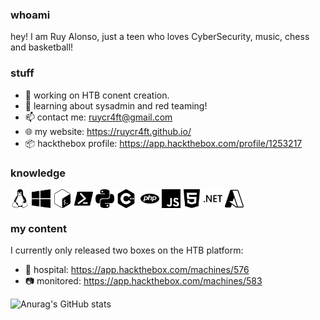 ### whoami

hey! I am Ruy Alonso, just a teen who loves CyberSecurity, music, chess and basketball! 

### stuff

- 🔭 working on HTB conent creation.
- 🌱 learning about sysadmin and red teaming!
- 📫 contact me: ruycr4ft@gmail.com
- 🌐 my website: https://ruycr4ft.github.io/
- 📦 hackthebox profile: https://app.hackthebox.com/profile/1253217

### knowledge

<p align="left">
<a target="blank"><img align="center" src="https://github.com/ruycr4ft/ruycr4ft/blob/main/linux.svg" alt="" height="30" /></a>
<a target="blank"><img align="center" src="https://github.com/ruycr4ft/ruycr4ft/blob/main/windows10.svg" alt="" height="30" /></a>
<a target="blank"><img align="center" src="https://github.com/ruycr4ft/ruycr4ft/blob/main/gnubash.svg" alt="" height="30" /></a>
<a target="blank"><img align="center" src="https://github.com/ruycr4ft/ruycr4ft/blob/main/powershell.svg" alt="" height="30" /></a>
<a target="blank"><img align="center" src="https://github.com/ruycr4ft/ruycr4ft/blob/main/python.svg" alt="" height="30" /></a>
<a target="blank"><img align="center" src="https://github.com/ruycr4ft/ruycr4ft/blob/main/cplusplus.svg" alt="" height="30" /></a>
<a target="blank"><img align="center" src="https://github.com/ruycr4ft/ruycr4ft/blob/main/chsarp.svg" alt="" height="30" /></a>
<a target="blank"><img align="center" src="https://github.com/ruycr4ft/ruycr4ft/blob/main/php.svg" alt="" height="30" /></a>
<a target="blank"><img align="center" src="https://github.com/ruycr4ft/ruycr4ft/blob/main/javascript.svg" alt="" height="30" /></a>
<a target="blank"><img align="center" src="https://github.com/ruycr4ft/ruycr4ft/blob/main/html5.svg" alt="" height="30" /></a>
<a target="blank"><img align="center" src="https://github.com/ruycr4ft/ruycr4ft/blob/main/dotnet.svg" alt="" height="30" /></a>
<a target="blank"><img align="center" src="https://github.com/ruycr4ft/ruycr4ft/blob/main/microsoftazure.svg" alt="" height="30" /></a>
</p>

### my content

I currently only released two boxes on the HTB platform:

- 🏥 hospital: https://app.hackthebox.com/machines/576
- 📷 monitored: https://app.hackthebox.com/machines/583

![Anurag's GitHub stats](https://github-readme-stats.vercel.app/api?username=ruycr4ft&show_icons=true&theme=dark)
